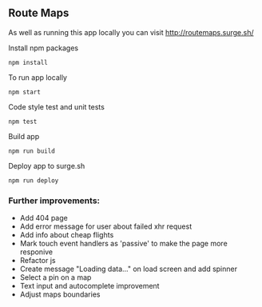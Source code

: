 ## Route Maps

As well as running this app locally you can visit http://routemaps.surge.sh/

Install npm packages

    npm install

To run app locally

    npm start

Code style test and unit tests

    npm test
    
Build app

    npm run build
    
Deploy app to surge.sh

    npm run deploy
    

### Further improvements:

 + Add 404 page
 + Add error message for user about failed xhr request
 + Add info about cheap flights
 + Mark touch event handlers as 'passive' to make the page more responive
 + Refactor js
 + Create message "Loading data..." on load screen and add spinner
 + Select a pin on a map
 + Text input and autocomplete improvement
 + Adjust maps boundaries
